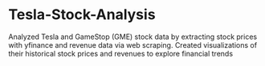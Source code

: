 # Tesla-Stock-Analysis
Analyzed Tesla and GameStop (GME) stock data by extracting stock prices with yfinance and revenue data via web scraping. Created visualizations of their historical stock prices and revenues to explore financial trends
